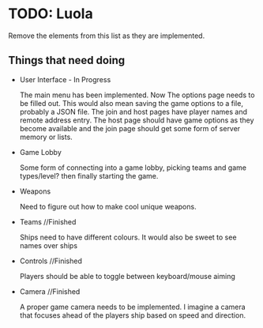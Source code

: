 # TODO: Luola
Remove the elements from this list as they are implemented.

## Things that need doing

- User Interface - In Progress
  
  The main menu has been implemented. Now The options page needs to be filled out. This would also mean saving the game options to a file, probably a JSON file. The join and host pages have player names and remote address entry. The host page should have game options as they become available and the join page should get some form of server memory or lists.

- Game Lobby

  Some form of connecting into a game lobby, picking teams and game types/level? then finally starting the game.

- Weapons

  Need to figure out how to make cool unique weapons.

- Teams //Finished

  Ships need to have different colours. It would also be sweet to see names over ships

- Controls //Finished

  Players should be able to toggle between keyboard/mouse aiming

- Camera //Finished

  A proper game camera needs to be implemented. I imagine a camera that focuses ahead of the players ship based on speed and direction.
